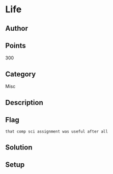 # Life
## Author

## Points
300
## Category
Misc
## Description

## Flag
`that comp sci assignment was useful after all`
## Solution

## Setup
